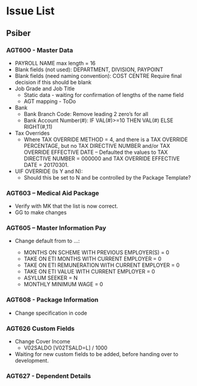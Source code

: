 # Issue List
## Psiber 
### AGT600 - Master Data
* PAYROLL NAME max length = 16
* Blank fields (not used): DEPARTMENT, DIVISION, PAYPOINT
* Blank fields (need naming convention): COST CENTRE
  Require final decision if this should be blank
* Job Grade and Job Title
   * Static data - waiting for confirmation of lengths of the name field
   * AGT mapping - ToDo
* Bank   
   * Bank Branch Code: Remove leading 2 zero’s for all
   * Bank Account Number(#): IF VAL(#)>=10 THEN VAL(#) ELSE RIGHT(#,11)
* Tax Overrides
   * Where TAX OVERRIDE METHOD = 4, and there is a TAX OVERRIDE PERCENTAGE, but no TAX DIRECTIVE NUMBER and/or TAX OVERRIDE EFFECTIVE DATE – Defaulted the values to TAX DIRECTIVE NUMBER = 000000 and TAX OVERRIDE EFFECTIVE DATE = 20170301. 
* UIF OVERRIDE (Is Y and N): 
   * Should this be set to N and be controlled by the Package Template?
### AGT603 – Medical Aid Package
* Verify with MK that the list is now correct.
* GG to make changes 
### AGT605 – Master Information Pay
* Change default from <blank> to ...:
   * MONTHS ON SCHEME WITH PREVIOUS EMPLOYER(S) = 0
   * TAKE ON ETI MONTHS WITH CURRENT EMPLOYER = 0
   * TAKE ON ETI REMUNERATION WITH CURRENT EMPLOYER = 0
   * TAKE ON ETI VALUE WITH CURRENT EMPLOYER = 0
   * ASYLUM SEEKER = N
   * MONTHLY MINIMUM WAGE = 0
### AGT608 - Package Information
* Change specification in code
### AGT626 Custom Fields
* Change Cover Income
   * V02SALDO [V02TSALD=L] / 1000 
* Waiting for new custom fields to be added, before handing over to development.
### AGT627 - Dependent Details
